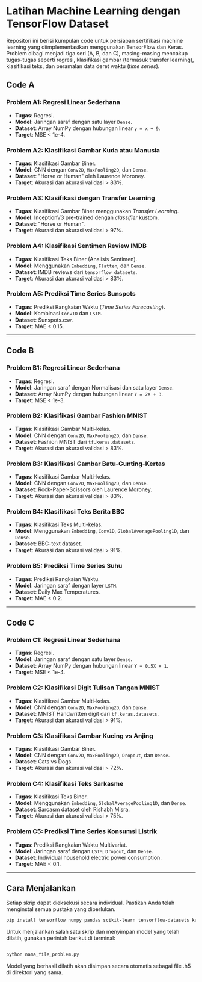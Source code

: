 # Latihan Machine Learning dengan TensorFlow Dataset

Repositori ini berisi kumpulan code untuk persiapan sertifikasi machine learning yang diimplementasikan menggunakan TensorFlow dan Keras. Problem dibagi menjadi tiga seri (A, B, dan C), masing-masing mencakup tugas-tugas seperti regresi, klasifikasi gambar (termasuk transfer learning), klasifikasi teks, dan peramalan data deret waktu (*time series*).

## Code A

### Problem A1: Regresi Linear Sederhana

* **Tugas**: Regresi.
* **Model**: Jaringan saraf dengan satu layer `Dense`.
* **Dataset**: Array NumPy dengan hubungan linear `y = x + 9`.
* **Target**: MSE < 1e-4.

### Problem A2: Klasifikasi Gambar Kuda atau Manusia

* **Tugas**: Klasifikasi Gambar Biner.
* **Model**: CNN dengan `Conv2D`, `MaxPooling2D`, dan `Dense`.
* **Dataset**: "Horse or Human" oleh Laurence Moroney.
* **Target**: Akurasi dan akurasi validasi > 83%.

### Problem A3: Klasifikasi dengan Transfer Learning

* **Tugas**: Klasifikasi Gambar Biner menggunakan *Transfer Learning*.
* **Model**: InceptionV3 pre-trained dengan *classifier* kustom.
* **Dataset**: "Horse or Human".
* **Target**: Akurasi dan akurasi validasi > 97%.

### Problem A4: Klasifikasi Sentimen Review IMDB

* **Tugas**: Klasifikasi Teks Biner (Analisis Sentimen).
* **Model**: Menggunakan `Embedding`, `Flatten`, dan `Dense`.
* **Dataset**: IMDB reviews dari `tensorflow_datasets`.
* **Target**: Akurasi dan akurasi validasi > 83%.

### Problem A5: Prediksi Time Series Sunspots

* **Tugas**: Prediksi Rangkaian Waktu (*Time Series Forecasting*).
* **Model**: Kombinasi `Conv1D` dan `LSTM`.
* **Dataset**: Sunspots.csv.
* **Target**: MAE < 0.15.

---

## Code B

### Problem B1: Regresi Linear Sederhana

* **Tugas**: Regresi.
* **Model**: Jaringan saraf dengan Normalisasi dan satu layer `Dense`.
* **Dataset**: Array NumPy dengan hubungan linear `Y = 2X + 3`.
* **Target**: MSE < 1e-3.

### Problem B2: Klasifikasi Gambar Fashion MNIST

* **Tugas**: Klasifikasi Gambar Multi-kelas.
* **Model**: CNN dengan `Conv2D`, `MaxPooling2D`, dan `Dense`.
* **Dataset**: Fashion MNIST dari `tf.keras.datasets`.
* **Target**: Akurasi dan akurasi validasi > 83%.

### Problem B3: Klasifikasi Gambar Batu-Gunting-Kertas

* **Tugas**: Klasifikasi Gambar Multi-kelas.
* **Model**: CNN dengan `Conv2D`, `MaxPooling2D`, dan `Dense`.
* **Dataset**: Rock-Paper-Scissors oleh Laurence Moroney.
* **Target**: Akurasi dan akurasi validasi > 83%.

### Problem B4: Klasifikasi Teks Berita BBC

* **Tugas**: Klasifikasi Teks Multi-kelas.
* **Model**: Menggunakan `Embedding`, `Conv1D`, `GlobalAveragePooling1D`, dan `Dense`.
* **Dataset**: BBC-text dataset.
* **Target**: Akurasi dan akurasi validasi > 91%.

### Problem B5: Prediksi Time Series Suhu

* **Tugas**: Prediksi Rangkaian Waktu.
* **Model**: Jaringan saraf dengan layer `LSTM`.
* **Dataset**: Daily Max Temperatures.
* **Target**: MAE < 0.2.

---

## Code C

### Problem C1: Regresi Linear Sederhana

* **Tugas**: Regresi.
* **Model**: Jaringan saraf dengan satu layer `Dense`.
* **Dataset**: Array NumPy dengan hubungan linear `Y = 0.5X + 1`.
* **Target**: MSE < 1e-4.

### Problem C2: Klasifikasi Digit Tulisan Tangan MNIST

* **Tugas**: Klasifikasi Gambar Multi-kelas.
* **Model**: CNN dengan `Conv2D`, `MaxPooling2D`, dan `Dense`.
* **Dataset**: MNIST Handwritten digit dari `tf.keras.datasets`.
* **Target**: Akurasi dan akurasi validasi > 91%.

### Problem C3: Klasifikasi Gambar Kucing vs Anjing

* **Tugas**: Klasifikasi Gambar Biner.
* **Model**: CNN dengan `Conv2D`, `MaxPooling2D`, `Dropout`, dan `Dense`.
* **Dataset**: Cats vs Dogs.
* **Target**: Akurasi dan akurasi validasi > 72%.

### Problem C4: Klasifikasi Teks Sarkasme

* **Tugas**: Klasifikasi Teks Biner.
* **Model**: Menggunakan `Embedding`, `GlobalAveragePooling1D`, dan `Dense`.
* **Dataset**: Sarcasm dataset oleh Rishabh Misra.
* **Target**: Akurasi dan akurasi validasi > 75%.

### Problem C5: Prediksi Time Series Konsumsi Listrik

* **Tugas**: Prediksi Rangkaian Waktu Multivariat.
* **Model**: Jaringan saraf dengan `LSTM`, `Dropout`, dan `Dense`.
* **Dataset**: Individual household electric power consumption.
* **Target**: MAE < 0.1.

---

## Cara Menjalankan

Setiap skrip dapat dieksekusi secara individual. Pastikan Anda telah menginstal semua pustaka yang diperlukan.

```bash
pip install tensorflow numpy pandas scikit-learn tensorflow-datasets keras-preprocessing
```
Untuk menjalankan salah satu skrip dan menyimpan model yang telah dilatih, gunakan perintah berikut di terminal:

```bash

python nama_file_problem.py
```

Model yang berhasil dilatih akan disimpan secara otomatis sebagai file .h5 di direktori yang sama.
